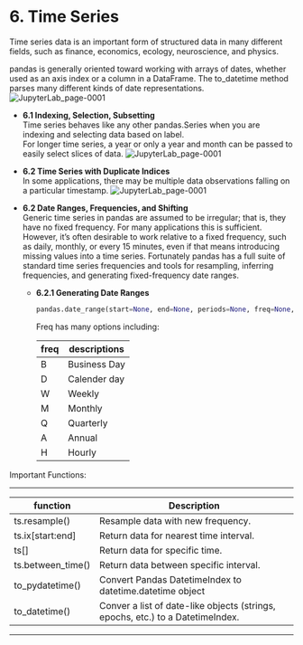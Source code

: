 # 6. Time Series
Time series data is an important form of structured data in many different fields, such as finance, economics, ecology, neuroscience, and physics. 

pandas is generally oriented toward working with arrays of dates, whether used as an axis index or a column in a DataFrame. The to_datetime method parses many different kinds of date representations.
![JupyterLab_page-0001](https://user-images.githubusercontent.com/58425689/107141692-b7fd5600-6952-11eb-93ff-facb7e93383d.jpg)

  - **6.1 Indexing, Selection, Subsetting** \
    Time series behaves like any other pandas.Series when you are indexing and selecting data based on label. \
    For longer time series, a year or only a year and month can be passed to easily select slices of data.
    ![JupyterLab_page-0001](https://user-images.githubusercontent.com/58425689/107141925-e3cd0b80-6953-11eb-9f90-730f308f6e99.jpg)
  
  - **6.2 Time Series with Duplicate Indices** \
    In some applications, there may be multiple data observations falling on a particular timestamp.
    ![JupyterLab_page-0001](https://user-images.githubusercontent.com/58425689/107142107-cba9bc00-6954-11eb-90dc-6c648fad8611.jpg)

  - **6.2 Date Ranges, Frequencies, and Shifting** \
    Generic time series in pandas are assumed to be irregular; that is, they have no fixed frequency. For many applications this is sufficient. However, it’s often desirable to work relative to a fixed frequency, such as daily, monthly, or every 15 minutes, even if that means introducing missing values into a time series. Fortunately pandas has a full suite of standard time series frequencies and tools for resampling, inferring frequencies, and generating fixed-frequency date ranges.
    - **6.2.1 Generating Date Ranges** 
      ```python
      pandas.date_range(start=None, end=None, periods=None, freq=None, normalize=False)
      ```
      Freq has many options including:
      
      | freq | descriptions |
      | --- | --- |
      B | Business Day
      D | Calender day
      W | Weekly
      M | Monthly
      Q | Quarterly
      A | Annual
      H | Hourly
      
Important Functions:
___
| function | Description |
| --- | --- |
ts.resample() | Resample data with new frequency.
ts.ix[start:end] |  Return data for nearest time interval. 
ts[] | Return data for specific time.
ts.between_time() | Return data between specific interval.
to_pydatetime() | Convert Pandas DatetimeIndex to datetime.datetime object
to_datetime() | Conver a list of date-like objects (strings, epochs, etc.) to a DatetimeIndex.
___
